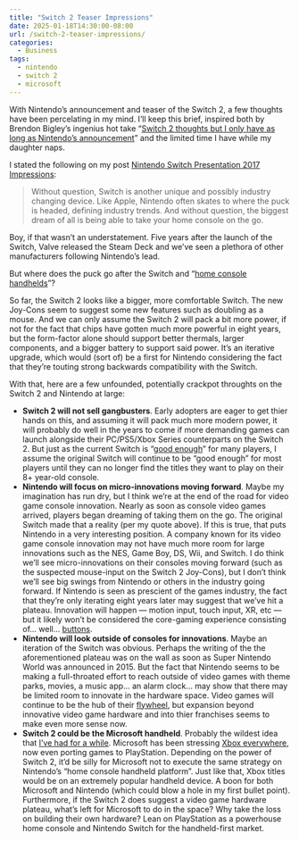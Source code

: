```yaml
---
title: "Switch 2 Teaser Impressions"
date: 2025-01-18T14:30:00-08:00
url: /switch-2-teaser-impressions/
categories:
  - Business
tags:
  - nintendo
  - switch 2
  - microsoft
---
```


With Nintendo’s announcement and teaser of the Switch 2, a few thoughts have been percelating in my mind. I’ll keep this brief, inspired both by Brendon Bigley’s ingenius hot take “[Switch 2 thoughts but I only have as long as Nintendo’s announcement](https://wavelengths.online/posts/switch-2-thoughts-but-i-only-have-as-long-as-nintendos-announcement)” and the limited time I have while my daughter naps.

I stated the following on my post [Nintendo Switch Presentation 2017 Impressions](/2017/01/14/nintendo-switch-presentation-2017-impressions):

> Without question, Switch is another unique and possibly industry changing device. Like Apple, Nintendo often skates to where the puck is headed, defining industry trends. And without question, the biggest dream of all is being able to take your home console on the go.

Boy, if that wasn’t an understatement. Five years after the launch of the Switch, Valve released the Steam Deck and we’ve seen a plethora of other manufacturers following Nintendo’s lead.

But where does the puck go after the Switch and “[home console handhelds](/2017/01/15/the-switch-is-a-home-console-the-switch-is-a-home-console-the-switch-is-a-home-console/)”?

So far, the Switch 2 looks like a bigger, more comfortable Switch. The new Joy-Cons seem to suggest some new features such as doubling as a mouse. And we can only assume the Switch 2 will pack a bit more power, if not for the fact that chips have gotten much more powerful in eight years, but the form-factor alone should support better thermals, larger components, and a bigger battery to support said power. It’s an iterative upgrade, which would (sort of) be a first for Nintendo considering the fact that they’re touting strong backwards compatibility with the Switch. 

With that, here are a few unfounded, potentially crackpot throughts on the Switch 2 and Nintendo at large:

- **Switch 2 will not sell gangbusters**. Early adopters are eager to get thier hands on this, and assuming it will pack much more modern power, it will probably do well in the years to come if more demanding games can launch alongside their PC/PS5/Xbox Series counterparts on the Switch 2. But just as the current Switch is “[good enough](/2017/11/22/good-enough/)” for many players, I assume the original Switch will continue to be “good enough” for most players until they can no longer find the titles they want to play on their 8+ year-old console.
- **Nintendo will focus on micro-innovations moving forward**. Maybe my imagination has run dry, but I think we’re at the end of the road for video game console innovation. Nearly as soon as console video games arrived, players began dreaming of taking them on the go. The original Switch made that a reality (per my quote above). If this is true, that puts Nintendo in a very interesting position. A company known for its video game console innovation may not have much more room for large innovations such as the NES, Game Boy, DS, Wii, and Switch. I do think we’ll see micro-innovations on their consoles moving forward (such as the suspected mouse-input on the Switch 2 Joy-Cons), but I don’t think we’ll see big swings from Nintendo or others in the industry going forward. If Nintendo is seen as prescient of the games industry, the fact that they’re only iterating eight years later may suggest that we’ve hit a plateau. Innovation will happen — motion input, touch input, XR, etc — but it likely won’t be considered the core-gaming experience consisting of… well… [buttons](/2015/05/31/buttons/).
- **Nintendo will look outside of consoles for innovations**. Maybe an iteration of the Switch was obvious. Perhaps the writing of the the aforementioned plateau was on the wall as soon as Super Nintendo World was announced in 2015. But the fact that Nintendo seems to be making a full-throated effort to reach outside of video games with theme parks, movies, a music app… an alarm clock… may show that there may be limited room to innovate in the hardware space. Video games will continue to be the hub of their [flywheel](https://kottke.org/15/06/walt-disneys-corporate-strategy-chart), but expansion beyond innovative video game hardware and into thier franchises seems to make even more sense now.
- **Switch 2 could be the Microsoft handheld**. Probably the wildest idea that [I’ve had for a while](https://www.threads.net/@_kylestarr/post/C7yAdAqxbkK?xmt=AQGz5mWJpfcBXY00L8A9AqI-jZBw6aR8FruIRYMB50p83Q). Microsoft has been stressing [Xbox everywhere](https://www.theverge.com/2024/2/16/24074729/microsoft-phil-spencer-xbox-everywhere-memo), now even porting games to PlayStation. Depending on the power of Switch 2, it’d be silly for Microsoft not to execute the same strategy on Nintendo’s “home console handheld platform”. Just like that, Xbox titles would be on an extremely popular handheld device. A boon for both Microsoft and Nintendo (which could blow a hole in my first bullet point). Furthermore, if the Switch 2 does suggest a video game hardware plateau, what’s left for Microsoft to do in the space? Why take the loss on building their own hardware? Lean on PlayStation as a powerhouse home console and Nintendo Switch for the handheld-first market.